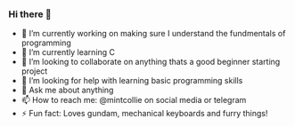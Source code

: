 ### Hi there 👋

- 🔭 I’m currently working on making sure I understand the fundmentals of programming
- 🌱 I’m currently learning C
- 👯 I’m looking to collaborate on anything thats a good beginner starting project
- 🤔 I’m looking for help with learning basic programming skills
- 💬 Ask me about anything
- 📫 How to reach me: @mintcollie on social media or telegram
- ⚡ Fun fact: Loves gundam, mechanical keyboards and furry things!
